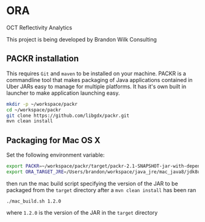 # ORA
OCT Reflectivity Analytics

This project is being developed by Brandon Wilk Consulting

## PACKR installation
This requires `Git` and `maven` to be installed on your machine. PACKR is a commandline
tool that makes packaging of Java applications contained in Uber JARs 
easy to manage for multiple platforms. It has it's own built in launcher 
to make application launching easy.
```bash
mkdir -p ~/workspace/packr
cd ~/workspace/packr
git clone https://github.com/libgdx/packr.git
mvn clean install
```

## Packaging for Mac OS X
Set the following environment variable:
```bash
export PACKR=~/workspace/packr/target/packr-2.1-SNAPSHOT-jar-with-dependencies.jar
export ORA_TARGET_JRE=/Users/brandon/workspace/java_jre/mac_java8/jdk8u222-b10/
```
then run the mac build script specifying the version of the JAR to be packaged from the `target` directory
after a `mvn clean install` has been ran
```
./mac_build.sh 1.2.0
```
where `1.2.0` is the version of the JAR in the `target` directory